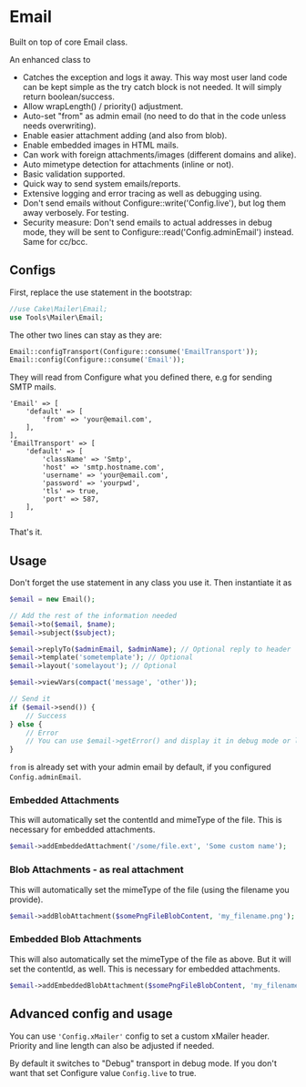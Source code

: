 # Email
Built on top of core Email class.

An enhanced class to
- Catches the exception and logs it away. This way most user land code can be kept simple as the try catch block is not needed. It will simply return boolean/success.
- Allow wrapLength() / priority() adjustment.
- Auto-set "from" as admin email (no need to do that in the code unless needs overwriting).
- Enable easier attachment adding (and also from blob).
- Enable embedded images in HTML mails.
- Can work with foreign attachments/images (different domains and alike).
- Auto mimetype detection for attachments (inline or not).
- Basic validation supported.
- Quick way to send system emails/reports.
- Extensive logging and error tracing as well as debugging using.
- Don't send emails without Configure::write('Config.live'), but log them away verbosely. For testing.
- Security measure: Don't send emails to actual addresses in debug mode, they will be sent to Configure::read('Config.adminEmail') instead. Same for cc/bcc.


## Configs
First, replace the use statement in the bootstrap:
```php
//use Cake\Mailer\Email;
use Tools\Mailer\Email;
```
The other two lines can stay as they are:
```php
Email::configTransport(Configure::consume('EmailTransport'));
Email::config(Configure::consume('Email'));
```
They will read from Configure what you defined there, e.g for sending SMTP mails.
```
'Email' => [
    'default' => [
        'from' => 'your@email.com',
    ],
],
'EmailTransport' => [
    'default' => [
        'className' => 'Smtp',
        'host' => 'smtp.hostname.com',
        'username' => 'your@email.com',
        'password' => 'yourpwd',
        'tls' => true,
        'port' => 587,
    ],
]
```

That's it.


## Usage
Don't forget the use statement in any class you use it.
Then instantiate it as
```php
$email = new Email();

// Add the rest of the information needed
$email->to($email, $name);
$email->subject($subject);

$email->replyTo($adminEmail, $adminName); // Optional reply to header
$email->template('sometemplate'); // Optional
$email->layout('somelayout'); // Optional

$email->viewVars(compact('message', 'other'));

// Send it
if ($email->send()) {
    // Success
} else {
    // Error
    // You can use $email->getError() and display it in debug mode or log it away
}
```
`from` is already set with your admin email by default, if you configured `Config.adminEmail`.

### Embedded Attachments
This will automatically set the contentId and mimeType of the file. This is necessary for embedded attachments.
```php
$email->addEmbeddedAttachment('/some/file.ext', 'Some custom name');
```

### Blob Attachments - as real attachment
This will automatically set the mimeType of the file (using the filename you provide).
```php
$email->addBlobAttachment($somePngFileBlobContent, 'my_filename.png');
```

### Embedded Blob Attachments
This will also automatically set the mimeType of the file as above. But it will set the contentId, as well. This is necessary for embedded attachments.
```php
$email->addEmbeddedBlobAttachment($somePngFileBlobContent, 'my_filename.png');
```


## Advanced config and usage
You can use `'Config.xMailer'` config to set a custom xMailer header.
Priority and line length can also be adjusted if needed.

By default it switches to "Debug" transport in debug mode. If you don't want that set Configure value `Config.live` to true.

